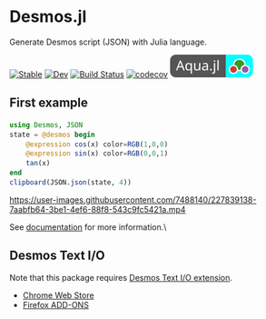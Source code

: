 # Desmos.jl
Generate Desmos script (JSON) with Julia language.

[![Stable](https://img.shields.io/badge/docs-stable-blue.svg)](https://hyrodium.github.io/Desmos.jl/stable)
[![Dev](https://img.shields.io/badge/docs-dev-blue.svg)](https://hyrodium.github.io/Desmos.jl/dev)
[![Build Status](https://github.com/hyrodium/Desmos.jl/workflows/CI/badge.svg)](https://github.com/hyrodium/Desmos.jl/actions?query=workflow%3ACI+branch%3Amain)
[![codecov](https://codecov.io/gh/hyrodium/Desmos.jl/branch/main/graph/badge.svg?token=dJBiR91dCD)](https://codecov.io/gh/hyrodium/Desmos.jl)
[![Aqua QA](https://raw.githubusercontent.com/JuliaTesting/Aqua.jl/master/badge.svg)](https://github.com/JuliaTesting/Aqua.jl)

## First example
```julia
using Desmos, JSON
state = @desmos begin
    @expression cos(x) color=RGB(1,0,0)
    @expression sin(x) color=RGB(0,0,1)
    tan(x)
end
clipboard(JSON.json(state, 4))
```

https://user-images.githubusercontent.com/7488140/227839138-7aabfb64-3be1-4ef6-88f8-543c9fc5421a.mp4

See [documentation](https://hyrodium.github.io/Desmos.jl/dev/) for more information.\

## Desmos Text I/O
Note that this package requires [Desmos Text I/O extension](https://github.com/hyrodium/DesmosTextIO).

* [Chrome Web Store](https://chrome.google.com/webstore/detail/desmos-text-io/ndjdcebpigpfidnilppdpcdkibidfmaa)
* [Firefox ADD-ONS](https://addons.mozilla.org/en-US/firefox/addon/desmos-text-i-o/)
